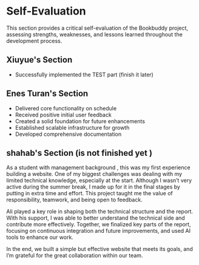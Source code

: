 

# Self-Evaluation

This section provides a critical self-evaluation of the Bookbuddy project, assessing strengths, weaknesses, and lessons learned throughout the development process.

## Xiuyue's Section 
- Successfully implemented the TEST part (finish it later) 

## Enes Turan's Section
- Delivered core functionality on schedule
- Received positive initial user feedback
- Created a solid foundation for future enhancements
- Established scalable infrastructure for growth
- Developed comprehensive documentation


## shahab's Section (is not finished yet )
As a student with management background , this was my first experience building a website. One of my biggest challenges was dealing with my limited technical knowledge, especially at the start. Although I wasn’t very active during the summer break, I made up for it in the final stages by putting in extra time and effort. This project taught me the value of responsibility, teamwork, and being open to feedback.

Ali played a key role in shaping both the technical structure and the report. With his support, I was able to better understand the technical side and contribute more effectively. Together, we finalized key parts of the report, focusing on continuous integration and future improvements, and used AI tools to enhance our work.

In the end, we built a simple but effective website that meets its goals, and I’m grateful for the great collaboration within our team.



